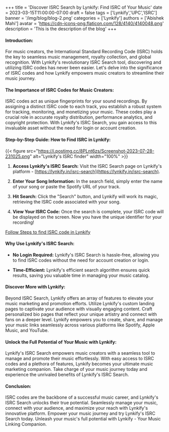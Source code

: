 +++
title = 'Discover ISRC Search by Lynkify: Find ISRC of Your Music'
date = 2023-03-15T11:00:00-07:00
draft = false
tags = ['Lynkify','UPC','ISRC']
banner = '/img/blog/blog-2.png'
categories = ['Lynkify']
authors = ['Abishek Mahi']
avatar = 'https://cdn-icons-png.flaticon.com/128/4140/4140048.png'
description = 'This is the description of the blog'
+++


#### Introduction:

For music creators, the International Standard Recording Code (ISRC) holds the key to seamless music management, royalty collection, and global recognition. With Lynkify's revolutionary ISRC Search tool, discovering and utilizing ISRC codes has never been easier. Let's delve into the significance of ISRC codes and how Lynkify empowers music creators to streamline their music journey.

#### The Importance of ISRC Codes for Music Creators:

ISRC codes act as unique fingerprints for your sound recordings. By assigning a distinct ISRC code to each track, you establish a robust system for tracking, monitoring, and monetizing your music. These codes play a crucial role in accurate royalty distribution, performance analytics, and copyright protection. With Lynkify's ISRC Search, you gain access to this invaluable asset without the need for login or account creation.

#### Step-by-Step Guide: How to Find ISRC in Lynkify:

{{< figure src="https://i.postimg.cc/8PLnt6zs/Screenshot-2023-07-28-231025.png" alt="Lynkify's ISRC finder" width="100%" >}}

1.  **Access Lynkify's ISRC Search:** Visit the ISRC Search page on Lynkify's platform - [https://lynkify.in/isrc-search](https://lynkify.in/isrc-search).

2.  **Enter Your Song Information:** In the search field, simply enter the name of your song or paste the Spotify URL of your track.

3.  **Hit Search:** Click the "Search" button, and Lynkify will work its magic, retrieving the ISRC code associated with your song.

4.  **View Your ISRC Code:** Once the search is complete, your ISRC code will be displayed on the screen. Now you have the unique identifier for your recording!
   
[Follow Steps to find ISRC code in Lynkify](https://scribehow.com/shared/How_To_Find_ISRC_Code_Of_Your_Song_On_Lynkify__8kxbJhqCRta0w5ByoZdj-g)

#### Why Use Lynkify's ISRC Search:

*   **No Login Required:** Lynkify's ISRC Search is hassle-free, allowing you to find ISRC codes without the need for account creation or login.

*   **Time-Efficient:** Lynkify's efficient search algorithm ensures quick results, saving you valuable time in managing your music catalog.

#### Discover More with Lynkify:

Beyond ISRC Search, Lynkify offers an array of features to elevate your music marketing and promotion efforts. Utilize Lynkify's custom landing pages to captivate your audience with visually engaging content. Craft personalized bio pages that reflect your unique artistry and connect with fans on a deeper level. Lynkify empowers you to create, share, and manage your music links seamlessly across various platforms like Spotify, Apple Music, and YouTube.

#### Unlock the Full Potential of Your Music with Lynkify:

Lynkify's ISRC Search empowers music creators with a seamless tool to manage and promote their music effortlessly. With easy access to ISRC codes and a plethora of features, Lynkify becomes your ultimate music marketing companion. Take charge of your music journey today and experience the unrivaled benefits of Lynkify's ISRC Search.

#### Conclusion:

ISRC codes are the backbone of a successful music career, and Lynkify's ISRC Search unlocks their true potential. Seamlessly manage your music, connect with your audience, and maximize your reach with Lynkify's innovative platform. Empower your music journey and try Lynkify's ISRC Search today. Unleash your music's full potential with Lynkify - Your Music Linking Companion.


<!-- ![Bryce Canyon National Park](bryce-canyon.jpg) -->
